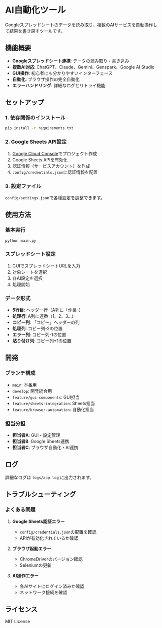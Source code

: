 # AI自動化ツール

Googleスプレッドシートのデータを読み取り、複数のAIサービスを自動操作して結果を書き戻すツールです。

## 機能概要

- **Googleスプレッドシート連携**: データの読み取り・書き込み
- **複数AI対応**: ChatGPT、Claude、Gemini、Genspark、Google AI Studio
- **GUI操作**: 初心者にも分かりやすいインターフェース
- **自動化**: ブラウザ操作の完全自動化
- **エラーハンドリング**: 詳細なログとリトライ機能

## セットアップ

### 1. 依存関係のインストール

```bash
pip install -r requirements.txt
```

### 2. Google Sheets API設定

1. [Google Cloud Console](https://console.cloud.google.com/)でプロジェクト作成
2. Google Sheets APIを有効化
3. 認証情報（サービスアカウント）を作成
4. `config/credentials.json`に認証情報を配置

### 3. 設定ファイル

`config/settings.json`で各種設定を調整できます。

## 使用方法

### 基本実行

```bash
python main.py
```

### スプレッドシート設定

1. GUIでスプレッドシートURLを入力
2. 対象シートを選択
3. 各AI設定を選択
4. 処理開始

### データ形式

- **5行目**: ヘッダー行（A列に「作業」）
- **処理行**: A列に連番（1、2、3...）
- **コピー列**: 「コピー」ヘッダーの列
- **処理列**: コピー列-2の位置
- **エラー列**: コピー列-1の位置  
- **貼り付け列**: コピー列+1の位置

## 開発

### ブランチ構成

- `main`: 本番用
- `develop`: 開発統合用
- `feature/gui-components`: GUI担当
- `feature/sheets-integration`: Sheets担当
- `feature/browser-automation`: 自動化担当

### 担当分担

- **担当者A**: GUI・設定管理
- **担当者B**: Google Sheets連携
- **担当者C**: ブラウザ自動化・AI連携

## ログ

詳細なログは `logs/app.log` に出力されます。

## トラブルシューティング

### よくある問題

1. **Google Sheets認証エラー**
   - `config/credentials.json`の配置を確認
   - APIが有効化されているか確認

2. **ブラウザ起動エラー**
   - ChromeDriverのバージョン確認
   - Seleniumの更新

3. **AI操作エラー**
   - 各AIサイトにログイン済みか確認
   - ネットワーク接続を確認

## ライセンス

MIT License